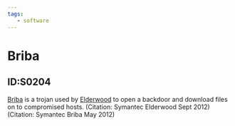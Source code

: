 ```yaml
---
tags:
   - software
---
```

# Briba
## ID:S0204
[Briba](/mitre/software/S0204) is a trojan used by [Elderwood](/mitre/groups/G0066) to open a backdoor and download files on to compromised hosts. (Citation: Symantec Elderwood Sept 2012) (Citation: Symantec Briba May 2012)
